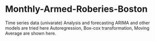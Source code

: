 # Monthly-Armed-Roberies-Boston
Time series data (univarate)
Analysis and forecasting
ARIMA and other models are tried here
Autoregression, Box-cox transformation, Moving Average are shown here.
